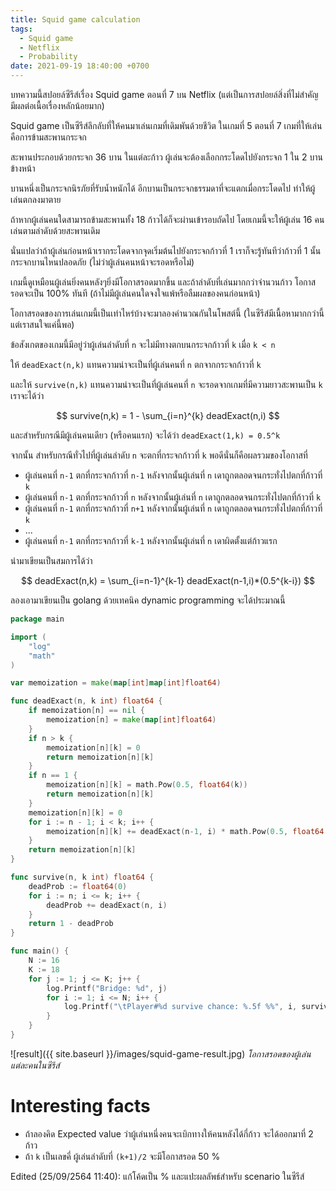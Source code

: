 ```yaml
---
title: Squid game calculation
tags:
  - Squid game
  - Netflix
  - Probability
date: 2021-09-19 18:40:00 +0700
---
```


บทความนี้สปอยล์ซีรีส์เรื่อง Squid game ตอนที่ 7 บน Netflix (แต่เป็นการสปอยล์สิ่งที่ไม่สำคัญ มีผลต่อเนื้อเรื่องหลักน้อยมาก)

Squid game เป็นซีรีส์ลึกลับที่ให้คนมาเล่นเกมที่เดิมพันด้วยชีวิต ในเกมที่ 5 ตอนที่ 7 เกมที่ให้เล่นคือการข้ามสะพานกระจก

สะพานประกอบด้วยกระจก 36 บาน ในแต่ละก้าว ผู้เล่นจะต้องเลือกกระโดดไปยังกระจก 1 ใน 2 บานข้างหน้า

บานหนึ่งเป็นกระจกนิรภัยที่รับน้ำหนักได้ อีกบานเป็นกระจกธรรมดาที่จะแตกเมื่อกระโดดไป ทำให้ผู้เล่นตกลงมาตาย

ถ้าหากผู้เล่นคนใดสามารถข้ามสะพานทั้ง 18 ก้าวได้ก็จะผ่านเข้ารอบถัดไป โดยเกมนี้จะให้ผู้เล่น 16 คนเล่นตามลำดับด้วยสะพานเดิม 

นั่นแปลว่าถ้าผู้เล่นก่อนหน้าเรากระโดดจากจุดเริ่มต้นไปยังกระจกก้าวที่ 1 เราก็จะรู้ทันทีว่าก้าวที่ 1 นั้นกระจกบานไหนปลอดภัย (ไม่ว่าผู้เล่นคนหน้าจะรอดหรือไม่)

เกมนี้ดูเหมือนผู้เล่นยิ่งคนหลังๆยิ่งมีโอกาสรอดมากขึ้น และถ้าลำดับที่เล่นมากกว่าจำนวนก้าว โอกาสรอดจะเป็น 100% ทันที (ถ้าไม่มีผู้เล่นคนใดจงใจแพ้หรือลืมผลของคนก่อนหน้า)

โอกาสรอดของการเล่นเกมนี้เป็นเท่าไหร่บ้างจะมาลองคำนวณกันในโพสต์นี้ (ในซีรีส์มีเนื้อหามากกว่านี้ แต่เราสนใจแค่นี้พอ) 

ข้อสังเกตของเกมนี้มีอยู่ว่าผู้เล่นลำดับที่ `n` จะไม่มีทางตกบนกระจกก้าวที่ `k` เมื่อ `k < n`

ให้ `deadExact(n,k)` แทนความน่าจะเป็นที่ผู้เล่นคนที่ `n` ตกจากกระจกก้าวที่ `k`

และให้ `survive(n,k)` แทนความน่าจะเป็นที่ผู้เล่นคนที่ `n` จะรอดจากเกมที่มีความยาวสะพานเป็น `k` เราจะได้ว่า

$$ survive(n,k) = 1 - \sum_{i=n}^{k} deadExact(n,i) $$

และสำหรับกรณีมีผู้เล่นคนเดียว (หรือคนแรก) จะได้ว่า `deadExact(1,k) = 0.5^k`

จากนั้น สำหรับกรณีทั่วไปที่ผู้เล่นลำดับ `n` จะตกที่กระจกก้าวที่ `k` พอดีนั่นก็คือผลรวมของโอกาสที่
- ผู้เล่นคนที่ `n-1` ตกที่กระจกก้าวที่ `n-1` หลังจากนั้นผู้เล่นที่ `n` เดาถูกตลอดจนกระทั่งไปตกที่ก้าวที่ `k`
- ผู้เล่นคนที่ `n-1` ตกที่กระจกก้าวที่ `n` หลังจากนั้นผู้เล่นที่ `n` เดาถูกตลอดจนกระทั่งไปตกที่ก้าวที่ `k`
- ผู้เล่นคนที่ `n-1` ตกที่กระจกก้าวที่ `n+1` หลังจากนั้นผู้เล่นที่ `n` เดาถูกตลอดจนกระทั่งไปตกที่ก้าวที่ `k`
- ...
- ผู้เล่นคนที่ `n-1` ตกที่กระจกก้าวที่ `k-1` หลังจากนั้นผู้เล่นที่ `n` เดาผิดตั้งแต่ก้าวแรก 

นำมาเขียนเป็นสมการได้ว่า

$$ deadExact(n,k) = \sum_{i=n-1}^{k-1}  deadExact(n-1,i)*(0.5^{k-i})  $$

ลองเอามาเขียนเป็น golang ด้วยเทคนิค dynamic programming จะได้ประมาณนี้

``` go
package main

import (
	"log"
	"math"
)

var memoization = make(map[int]map[int]float64)

func deadExact(n, k int) float64 {
	if memoization[n] == nil {
		memoization[n] = make(map[int]float64)
	}
	if n > k {
		memoization[n][k] = 0
		return memoization[n][k]
	}
	if n == 1 {
		memoization[n][k] = math.Pow(0.5, float64(k))
		return memoization[n][k]
	}
	memoization[n][k] = 0
	for i := n - 1; i < k; i++ {
		memoization[n][k] += deadExact(n-1, i) * math.Pow(0.5, float64(k-i))
	}
	return memoization[n][k]
}

func survive(n, k int) float64 {
	deadProb := float64(0)
	for i := n; i <= k; i++ {
		deadProb += deadExact(n, i)
	}
	return 1 - deadProb
}

func main() {
	N := 16
	K := 18
	for j := 1; j <= K; j++ {
		log.Printf("Bridge: %d", j)
		for i := 1; i <= N; i++ {
			log.Printf("\tPlayer#%d survive chance: %.5f %%", i, survive(i, j)*100)
		}
	}
}
```

![result]({{ site.baseurl }}/images/squid-game-result.jpg)
*โอกาสรอดของผู้เล่นแต่ละคนในซีรีส์*

Interesting facts
====

- ถ้าลองคิด Expected value ว่าผู้เล่นหนึ่งคนจะเบิกทางให้คนหลังได้กี่ก้าว จะได้ออกมาที่ 2 ก้าว
- ถ้า `k` เป็นเลขคี่ ผู้เล่นลำดับที่ `(k+1)/2` จะมีโอกาสรอด 50 %

Edited (25/09/2564 11:40): แก้โค้ดเป็น % และแปะผลลัพธ์สำหรับ scenario ในซีรีส์